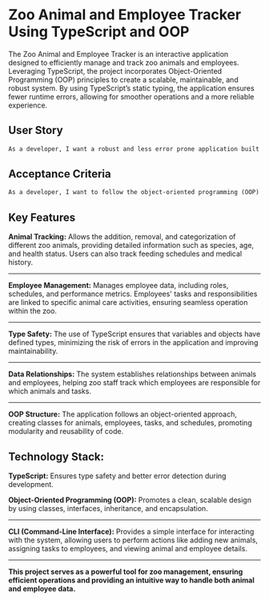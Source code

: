 # Zoo Animal and Employee Tracker Using TypeScript and OOP

The Zoo Animal and Employee Tracker is an interactive application designed to efficiently manage and track zoo animals and employees. Leveraging TypeScript, the project incorporates Object-Oriented Programming (OOP) principles to create a scalable, maintainable, and robust system. By using TypeScript’s static typing, the application ensures fewer runtime errors, allowing for smoother operations and a more reliable experience.

## User Story

```md
As a developer, I want a robust and less error prone application built using TypeScript that will take in user input via Inquirer.js on the different animals living and employees working at the zoo.
```

## Acceptance Criteria

```md
As a developer, I want to follow the object-oriented programming (OOP) paradigm to build a modular, reuseable system for future development cycles.
```

## Key Features

**Animal Tracking:** Allows the addition, removal, and categorization of different zoo animals, providing detailed information such as species, age, and health status. Users can also track feeding schedules and medical history.

---

**Employee Management:** Manages employee data, including roles, schedules, and performance metrics. Employees' tasks and responsibilities are linked to specific animal care activities, ensuring seamless operation within the zoo.

---

**Type Safety:** The use of TypeScript ensures that variables and objects have defined types, minimizing the risk of errors in the application and improving maintainability.

---

**Data Relationships:** The system establishes relationships between animals and employees, helping zoo staff track which employees are responsible for which animals and tasks.

---

**OOP Structure:** The application follows an object-oriented approach, creating classes for animals, employees, tasks, and schedules, promoting modularity and reusability of code.


## Technology Stack:

**TypeScript:** Ensures type safety and better error detection during development.

**Object-Oriented Programming (OOP):** Promotes a clean, scalable design by using classes, interfaces, inheritance, and encapsulation.

---

**CLI (Command-Line Interface):** Provides a simple interface for interacting with the system, allowing users to perform actions like adding new animals, assigning tasks to employees, and viewing animal and employee details.

---

**This project serves as a powerful tool for zoo management, ensuring efficient operations and providing an intuitive way to handle both animal and employee data.**

